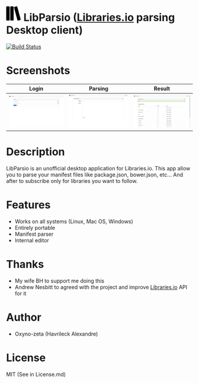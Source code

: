 <img src="https://github.com/oxyno-zeta/LibParsio/blob/master/src/assets/images/logo.png" width="40"> LibParsio ([Libraries.io](http://www.libraries.io/) parsing Desktop client)
===========================================================================
[![Build Status](https://travis-ci.org/oxyno-zeta/LibParsio.svg?branch=master)](https://travis-ci.org/oxyno-zeta/LibParsio)

# Screenshots
| Login | Parsing  | Result  |
|:-------------:|:-------:|:-------:|
|![Login](https://github.com/oxyno-zeta/LibParsio/blob/master/resources/screen/screen1.png)|![Result](https://github.com/oxyno-zeta/LibParsio/blob/master/resources/screen/screen3.png)|![Parse](https://github.com/oxyno-zeta/LibParsio/blob/master/resources/screen/screen2.png)|

# Description
LibParsio is an unofficial desktop application for Libraries.io. This app allow you to parse your manifest files like 
package.json, bower.json, etc... And after to subscribe only for libraries you want to follow.

# Features
* Works on all systems (Linux, Mac OS, Windows)
* Entirely portable 
* Manifest parser
* Internal editor

# Thanks
* My wife BH to support me doing this
* Andrew Nesbitt to agreed with the project and improve [Libraries.io](http://www.libraries.io/) API for it

# Author
* Oxyno-zeta (Havrileck Alexandre)

# License
MIT (See in License.md)
